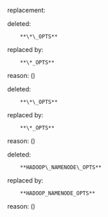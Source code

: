 replacement:

deleted:

		**\*\_OPTS**

replaced by:

		**\*_OPTS**

reason: ()

deleted:

		**\*\_OPTS**

replaced by:

		**\*_OPTS**

reason: ()

deleted:

		**HADOOP\_NAMENODE\_OPTS**

replaced by:

		**HADOOP_NAMENODE_OPTS**

reason: ()

